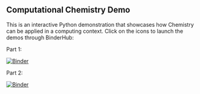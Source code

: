 ## Computational Chemistry Demo
This is an interactive Python demonstration that showcases how Chemistry can be applied in a computing context.
Click on the icons to launch the demos through BinderHub:

Part 1:

[![Binder](https://mybinder.org/badge_logo.svg)](https://mybinder.org/v2/gh/bri-sc/demo-computational-chemistry/HEAD?urlpath=%2Fdoc%2Ftree%2F01_Demo_Computational_Chemistry_reaction_screening.ipynb)

Part 2:

[![Binder](https://mybinder.org/badge_logo.svg)](https://mybinder.org/v2/gh/bri-sc/demo-computational-chemistry/HEAD?urlpath=%2Fdoc%2Ftree%2F02_Demo_Computational_Chemistry_kinetics.ipynb)
